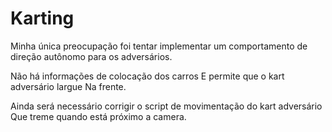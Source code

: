 # Karting

Minha única preocupação foi 
tentar implementar um comportamento 
de direção autônomo para os adversários.

Não há informações de colocação dos carros
E permite que o kart adversário largue
Na frente. 

Ainda será necessário corrigir o
script de movimentação do kart adversário
Que treme quando está próximo a camera.
